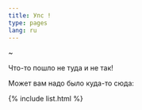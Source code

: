 ```yaml
---
title: Упс !
type: pages
lang: ru
---
```


~

Что-то пошло не туда и не так! 

Может вам надо было куда-то сюда:

{% include list.html %}
